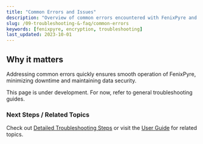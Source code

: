 ```yaml
---
title: "Common Errors and Issues"
description: "Overview of common errors encountered with FenixPyre and basic troubleshooting steps."
slug: /09-troubleshooting-&-faq/common-errors
keywords: [fenixpyre, encryption, troubleshooting]
last_updated: 2023-10-01
---
```


## Why it matters
Addressing common errors quickly ensures smooth operation of FenixPyre, minimizing downtime and maintaining data security.

This page is under development. For now, refer to general troubleshooting guides.

### Next Steps / Related Topics
Check out [Detailed Troubleshooting Steps](/09-troubleshooting-&-faq/index) or visit the [User Guide](/05-user-guide/index) for related topics.
